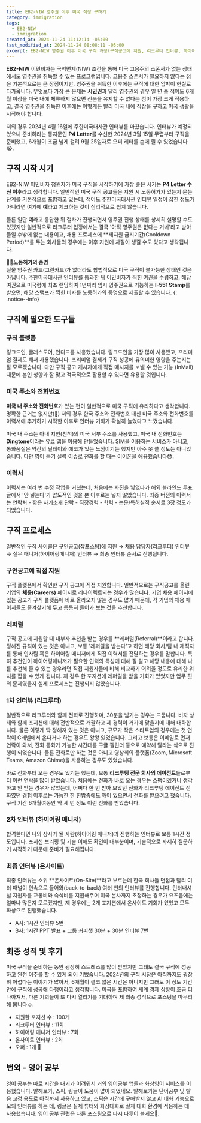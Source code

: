 ```yaml
---
title: EB2-NIW 영주권 이후 미국 직장 구하기
category: immigration
tags:
  - EB2-NIW
  - immigration
created_at: 2024-11-24 11:12:14 -05:00
last_modified_at: 2024-11-24 08:08:11 -05:00
excerpt: EB2-NIW 영주권 이후 미국 구직 과정(구직공고에 지원, 리크루터 인터뷰, 하이어링매니저 인터뷰, 온사이트 인터뷰, 영어공부...)을 정리합니다.
---
```


**EB2-NIW** 이민비자는 국익면제(NIW) 조건을 통해 미국 고용주의 스폰서가 없는 상태에서도 영주권을 취득할 수 있는 프로그램입니다.  고용주 스폰서가 필요하지 않다는 점은 기본적으로는 큰 장점이지만, 영주권을 취득한 이후에는 구직에 대한 압박이 현실로 다가옵니다.  무엇보다 가장 큰 문제는 **시민권**과 달리 영주권의 경우 일 년 중 적어도 6개월 이상을 미국 내에 체류하지 않으면 신분을 유지할 수 없다는 점이 가장 크게 작용하고, 결국 영주권을 취득한 이후에는 어떻게든 빨리 미국 내에 직장을 구하고 미국 생활을 시작해야 합니다.

저의 경우 2024년 4월 16일에 주한미국대사관 인터뷰를 마쳤습니다.  인터뷰가 예정되었으니 준비하라는 통지문인 **P4 Letter**를 수신한 2024년 3월 15일 무렵부터 구직을 준비했고, 6개월이 조금 넘게 걸려 9월 25일자로 오퍼 레터를 손에 쥘 수 있었습니다😭.

## 구직 시작 시기

EB2-NIW 이민비자 청원자가 미국 구직을 시작하기에 가장 좋은 시기는 **P4 Letter 수신 이후**라고 생각합니다.  일반적인 미국 구직 공고들은 지원 시 노동허가가 있는지 묻는 단계를 기본적으로 포함하고 있는데, 적어도 주한미국대사관 인터뷰 일정이 잡힌 정도가 아니라면 여기에 **예**라고 체크하는 것이 심리적으로 쉽지 않습니다.

물론 일단 **예**라고 응답한 뒤 절차가 진행되면서 영주권 진행 상태를 상세히 설명할 수도 있겠지만 일반적으로 리크루터 입장에서는 결국 '아직 영주권은 없다는 거네'라고 받아들일 수밖에 없는 내용이고, 채용 프로세스에 **재지원 금지기간(Cooldown Period)**를 두는 회사들의 경우에는 이후 지원에 차질이 생길 수도 있다고 생각됩니다.

<b>🧑‍🏭노동허가의 증명</b><br>실물 영주권 카드(그린카드)가 없더라도 합법적으로 미국 구직이 불가능한 상태인 것은 아닙니다.  주한미국대사관 인터뷰를 통과한 뒤 이민비자가 찍힌 여권을 수령하고, 해당 여권으로 미국령에 최초 랜딩하여 1년짜리 임시 영주권으로 기능하는 **I-551 Stamp**를 받으면, 해당 스탬프가 찍힌 비자를 노동허가의 증명으로 제출할 수 있습니다.
{: .notice--info}

## 구직에 필요한 도구들

### 구직 플랫폼

링크드인, 글래스도어, 인디드를 사용했습니다.  링크드인을 가장 많이 사용했고, 프리미엄 결제도 해서 사용했습니다.  프리미엄 결제가 구직 성공에 유의미한 영향을 주는지는 잘 모르겠습니다.  다만 구직 공고 게시자에게 직접 메시지를 보낼 수 있는 기능 (InMail) 때문에 본인 성향과 잘 맞고 적극적으로 활용할 수 있다면 유용할 것입니다.

### 미국 주소와 전화번호

**미국 내 주소와 전화번호**가 있는 편이 일반적으로 미국 구직에 유리하다고 생각합니다.  명확한 근거는 없지만(🤨) 저의 경우 한국 주소와 전화번호 대신 미국 주소와 전화번호를 이력서에 추가하기 시작한 이후로 인터뷰 기회가 확실히 늘었다고 느꼈습니다.

미국 내 주소는 아내 지인(친척)의 미국 서부 주소를 사용했고, 미국 내 전화번호는 **Dingtone**이라는 유료 앱을 이용해 만들었습니다.  SIM을 이용하는 서비스가 아니고, 통화품질은 약간의 딜레이와 에코가 있는 느낌이기는 했지만 아주 못 쓸 정도는 아니었습니다.  다만 영어 듣기 실력 이슈로 전화를 할 때는 이어폰을 애용했습니다😳.

### 이력서

이력서는 여러 번 수정 작업을 거쳤는데, 처음에는 사진을 넣었다가 해외 블라인드 투표 글에서 '안 넣는다'가 압도적인 것을 본 이후로는 넣지 않았습니다.  최종 버전의 이력서는 연락처 - 짧은 자기소개 단락 - 직장경력 - 학력 - 논문/특허실적 순서로 3장 정도가 되었습니다.

## 구직 프로세스

일반적인 구직 사이클은 구인공고(잡포스팅)에 지원 → 채용 담당자(리크루터) 인터뷰 → 실무 매니저(하이어링매니저) 인터뷰 → 최종 인터뷰 순서로 진행됩니다.

### 구인공고에 직접 지원

구직 플랫폼에서 확인한 구직 공고에 직접 지원합니다.  일반적으로는 구직공고를 올린 기업의 **채용(Careers)** 페이지로 리다이렉트되는 경우가 많습니다.  기업 채용 페이지에 있는 공고가 구직 플랫폼에 바로 올라오지 않는 경우도 많기 때문에, 각 기업의 채용 페이지들도 즐겨찾기해 두고 틈틈히 들어가 보는 것을 추천합니다.

### 레퍼럴

구직 공고에 지원할 때 내부자 추천을 받는 경우를 **레퍼럴(Referral)**이라고 합니다.  정해진 규칙이 있는 것은 아니고, 보통 '레퍼럴을 받는다'고 하면 해당 회사/팀 내 재직자를 통해 인사팀 혹은 하이어링 매니저에게 직접 이력서를 전달하는 경우를 말합니다.  특히 추천인이 하이어링매니저가 필요한 인력의 특성에 대해 잘 알고 해당 내용에 대해 나를 추천해 줄 수 있는 경우라면 직접 지원자들에 비해 비교하기 어려울 정도로 유리한 위치를 잡을 수 있게 됩니다.  제 경우 한 포지션에 레퍼럴을 받을 기회가 있었지만 업무 핏의 문제였을지 실제 프로세스는 진행되지 않았습니다.

### 1차 인터뷰 (리크루터)

일반적으로 리크루터와 함께 전화로 진행하며, 30분을 넘기는 경우는 드뭅니다.  비자 상태와 함께 포지션에 대해 전반적으로 개괄하고 제 경력이 거기에 맞을지에 대해 대화합니다.  물론 이렇게 딱 정해져 있는 것은 아니고, 규모가 작은 스타트업의 경우에는 첫 연락이 C레벨에서 온다거나 하는 경우도 왕왕 있었습니다.  그리고 보통은 이메일로 먼저 연락이 와서, 전화 통화가 가능한 시간대를 구글 캘린더 등으로 예약해 달라는 식으로 진행이 되었습니다.  물론 전화로만 하는 것은 아니고 영상회의 플랫폼(Zoom, Microsoft Teams, Amazon Chime)을 사용하는 경우도 있었습니다.

바로 전화부터 오는 경우도 있기는 했는데, 보통 **리크루팅 전문 회사의 에이전트**들로부터 이런 연락을 많이 받았습니다.  처음에는 전화가 바로 오는 경우는 스팸이겠거니 생각하고 안 받는 경우가 많았는데, 어쩌다 한 번 받아 보았던 전화가 리크루팅 에이전트 전화였던 경험 이후로는 가능한 한 한밤중에도 깨어 있으면서 전화를 받으려고 했습니다.  구직 기간 6개월여동안 약 세 번 정도 이런 전화를 받았습니다.

### 2차 인터뷰 (하이어링 매니저)

합격한다면 나의 상사가 될 사람(하이어링 매니저)과 진행하는 인터뷰로 보통 1시간 정도입니다.  포지션 브리핑 및 기술 이해도 확인이 대부분이며, 기술적으로 자세히 질문하기 시작하기 때문에 준비가 필요해집니다.

### 최종 인터뷰 (온사이트)

최종 인터뷰는 소위 **온사이트(On-Site)**라고 부르는데 한국 회사들 면접과 달리 여러 패널이 연속으로 들어와(back-to-back) 여러 번의 인터뷰를 진행합니다.  인터내셔널 지원자를 교통비와 숙식비를 지원해주며 미국 본사까지 초청하는 경우가 요즈음에는 얼마나 많은지 모르겠지만, 제 경우에는 2개 포지션에서 온사이트 기회가 있었고 모두 화상으로 진행했습니다.

- A사: 1시간 인터뷰 5번
- B사: 1시간 PPT 발표 + 그룹 커피챗 30분 + 30분 인터뷰 7번

## 최종 성적 및 후기

미국 구직을 준비하는 동안 굉장히 스트레스를 많이 받았지만 그래도 결국 구직에 성공하고 완전 이주를 할 수 있게 되어 기뻤습니다.  2024년의 구직 시장은 아직까지도 굉장히 어렵다는 이야기가 많아서, 6개월이 결코 짧은 시간은 아니지만 그래도 이 정도 기간 안에 구직에 성공해 다행이라고 생각합니다.  미국을 포함하여 세계 경제 상황이 조금 더 나아져서, 다른 기회들이 또 다시 열리기를 기대하며 제 최종 성적으로 포스팅을 마무리해 봅니다☺️.

- 지원한 포지션 수 : 100개
- 리크루터 인터뷰 : 11회
- 하이어링 매니저 인터뷰 : 7회
- 온사이트 인터뷰 : 2회
- 오퍼 : 1개 🙏

## 번외 - 영어 공부

영어 공부는 따로 시간을 내기가 어려워서 거의 영어공부 앱들과 화상영어 서비스를 이용했습니다.  말해보카, 스픽, 링글이 도움이 많이 되었네요.  말해보카는 단어공부 및 발음 교정 용도로 아직까지 사용하고 있고, 스픽은 시간에 구애받지 않고 AI 대화 기능으로 모의 인터뷰를 하는 데, 링글은 실제 튜터와 화상대화로 실제 대화 환경에 적응하는 데 사용했습니다.  영어 공부 관련은 다른 포스팅으로 다시 다루어 볼게요👋.